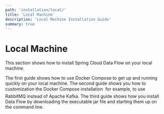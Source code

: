 ```yaml
---
path: 'installation/local/'
title: 'Local Machine'
description: 'Local Machine Installation Guide'
summary: true
---
```


# <a name="local-machine"></a>Local Machine

This section shows how to install Spring Cloud Data Flow on your local machine.

The first guide shows how to use Docker Compose to get up and running quickly on your local machine. The second guide shows you how to customization the Docker Compose installation &#151; for example, to use RabbitMQ instead of Apache Kafka. The third guide shows how you install Data Flow by downloading the executable jar file and starting them up on the command line.
